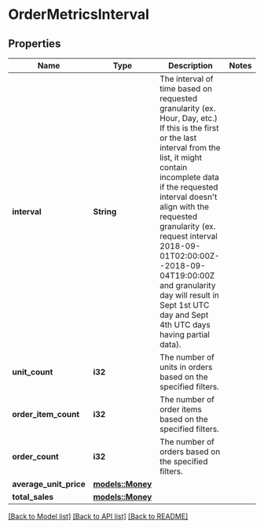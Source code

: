 # OrderMetricsInterval

## Properties

Name | Type | Description | Notes
------------ | ------------- | ------------- | -------------
**interval** | **String** | The interval of time based on requested granularity (ex. Hour, Day, etc.) If this is the first or the last interval from the list, it might contain incomplete data if the requested interval doesn't align with the requested granularity (ex. request interval 2018-09-01T02:00:00Z--2018-09-04T19:00:00Z and granularity day will result in Sept 1st UTC day and Sept 4th UTC days having partial data). | 
**unit_count** | **i32** | The number of units in orders based on the specified filters. | 
**order_item_count** | **i32** | The number of order items based on the specified filters. | 
**order_count** | **i32** | The number of orders based on the specified filters. | 
**average_unit_price** | [**models::Money**](Money.md) |  | 
**total_sales** | [**models::Money**](Money.md) |  | 

[[Back to Model list]](../README.md#documentation-for-models) [[Back to API list]](../README.md#documentation-for-api-endpoints) [[Back to README]](../README.md)


